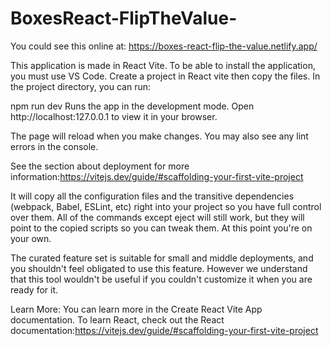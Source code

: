 # BoxesReact-FlipTheValue-

You could see this online at: https://boxes-react-flip-the-value.netlify.app/

This application is made in React Vite. To be able to install the application, you must use VS Code.
Create a project in React vite then copy the files.
In the project directory, you can run:

npm run dev
Runs the app in the development mode. Open http://localhost:127.0.0.1 to view it in your browser.

The page will reload when you make changes. You may also see any lint errors in the console.

See the section about deployment for more information:https://vitejs.dev/guide/#scaffolding-your-first-vite-project

It will copy all the configuration files and the transitive dependencies (webpack, Babel, ESLint, etc) right into your project so you have full control over them. All of the commands except eject will still work, but they will point to the copied scripts so you can tweak them. At this point you're on your own.

The curated feature set is suitable for small and middle deployments, and you shouldn't feel obligated to use this feature. However we understand that this tool wouldn't be useful if you couldn't customize it when you are ready for it.

Learn More:
You can learn more in the Create React Vite App documentation. To learn React, check out the React documentation:https://vitejs.dev/guide/#scaffolding-your-first-vite-project
